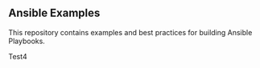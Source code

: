 
Ansible Examples
----------------

This repository contains examples and best practices for building Ansible Playbooks.

Test4

